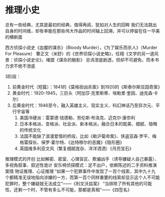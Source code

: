 # 推理小史

总有一些经典，尤其是最初的经典，值得再阅，犹如对人生的回眸
我们无法跳出自身的时间维，却有幸能在那些伟大作品的时间轴上回溯，并可以停留在任一华美的横断面

西方侦探小说史《血腥的谋杀》（Bloody Murder），《为了娱乐而杀人》（Murder For Pleasure）
曹正文（米舒）的《世界侦探小说史略》，任翔《文学的另一道风景：侦探小说史论》，褚盟《谋杀的魅影》
忌讳泄底剧透，但却不可避免，而本书力求不绝不泄底

3阶段：
1. 前黄金时代（短篇）：1841的《莫格街凶杀案》到1920的《斯泰尔斯庄园奇案》
2. 黄金时代：1920-1945，三巨头（阿加莎·克里斯蒂、埃勒里·奎因、迪克森·卡尔）
3. 后黄金时代：1946至今，融入英雄主义、现实主义、科幻神话乃至异次元、平行宇宙等
   1. 美国冷硬派：雷蒙德·钱德勒、劳伦斯·布洛克、迈克尔·康奈利
   2. 日本本格派、变格派、社会派、新本格派，融合日本的耽美、细腻、隐晦的传统文化
   3. 法国不能缺了浪漫爱情的桥段，比如《勒沪菊命案》、侠盗亚森·罗平、梅格雷探长、保罗·霍尔特、《达特穆尔的恶魔》《隐形圈》
   4. 英国维多利亚文风（繁复细腻庞杂、洋洋洒洒）《月亮宝石》

推理模式的开创
比如解密、密室、心理盲区、欺骗凶手（诱导嫌疑人自己暴露）、多视角叙事、叙述性诡计
安乐椅侦探模式：足不出户，依赖陈述的二手资料推演案情
物证推理、心证推理
“如果一个犯罪事件中发现了一百个线索，其中九十九个都精准无误地指向涉嫌的一方，而第一百个同样重要的线索却显示这个人不可能犯罪时，整个嫌疑就无法成立”——《利文沃兹案》
“当排除了所有其他的可能性，还剩一个时，不管有多么不可能，那都是真相”——《四签名》